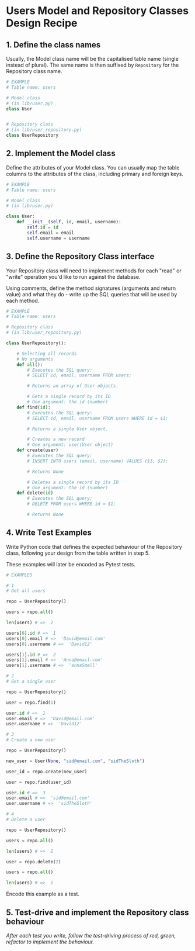 # Users Model and Repository Classes Design Recipe

## 1. Define the class names

Usually, the Model class name will be the capitalised table name (single instead of plural). The same name is then suffixed by `Repository` for the Repository class name.

```python
# EXAMPLE
# Table name: users

# Model class
# (in lib/user.py)
class User


# Repository class
# (in lib/user_repository.py)
class UserRepository

```

## 2. Implement the Model class

Define the attributes of your Model class. You can usually map the table columns to the attributes of the class, including primary and foreign keys.

```python
# EXAMPLE
# Table name: users

# Model class
# (in lib/user.py)

class User:
    def __init__(self, id, email, username):
        self.id = id
        self.email = email
        self.username = username
```

## 3. Define the Repository Class interface

Your Repository class will need to implement methods for each "read" or "write" operation you'd like to run against the database.

Using comments, define the method signatures (arguments and return value) and what they do - write up the SQL queries that will be used by each method.

```python
# EXAMPLE
# Table name: users

# Repository class
# (in lib/user_repository.py)

class UserRepository():

    # Selecting all records
    # No arguments
    def all():
        # Executes the SQL query:
        # SELECT id, email, username FROM users;

        # Returns an array of User objects.

        # Gets a single record by its ID
        # One argument: the id (number)
    def find(id):
        # Executes the SQL query:
        # SELECT id, email, username FROM users WHERE id = $1;

        # Returns a single User object.

        # Creates a new record
        # One argument: user(User object)
    def create(user)
        # Executes the SQL query:
        # INSERT INTO users (email, username) VALUES ($1, $2);

        # Returns None

        # Deletes a single record by its ID
        # One argument: the id (number)
    def delete(id)
        # Executes the SQL query:
        # DELETE FROM users WHERE id = $1;

        # Returns None

```

## 4. Write Test Examples

Write Python code that defines the expected behaviour of the Repository class, following your design from the table written in step 5.

These examples will later be encoded as Pytest tests.

```python
# EXAMPLES

# 1
# Get all users

repo = UserRepository()

users = repo.all()

len(users) # =>  2

users[0].id # =>  1
users[0].email # =>  'David@email.com'
users[0].username # =>  'David12'

users[1].id # =>  2
users[1].email # =>  'Anna@email.com'
users[1].username # =>  'annaSmell'

# 2
# Get a single user

repo = UserRepository()

user = repo.find(1)

user.id # =>  1
user.email # =>  'David@email.com'
user.username # =>  'David12'

# 3
# Create a new user

repo = UserRepository()

new_user = User(None, "sid@email.com", "sidTheSloth")

user_id = repo.create(new_user)

user = repo.find(user_id)

user.id # =>  3
user.email # =>  'sid@email.com'
user.username # =>  'sidTheSloth'

# 4
# Delete a user

repo = UserRepository()

users = repo.all()

len(users) # =>  2

user = repo.delete(2)

users = repo.all()

len(users) # =>  1

```

Encode this example as a test.


## 5. Test-drive and implement the Repository class behaviour

_After each test you write, follow the test-driving process of red, green, refactor to implement the behaviour._